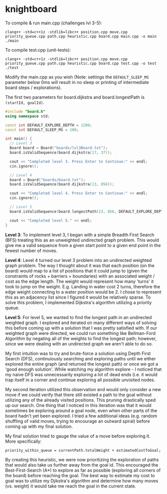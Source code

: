 # knightboard
To compile & run main.cpp (challenges lvl 3-5):
```
clang++ -std=c++1z -stdlib=libc++ position.cpp move.cpp priority_queue.cpp path.cpp heuristic.cpp board.cpp main.cpp -o main
./main
```

To compile test.cpp (unit-tests):
```
clang++ -std=c++1z -stdlib=libc++ position.cpp move.cpp priority_queue.cpp path.cpp heuristic.cpp board.cpp test.cpp -o test
./test
```

Modify the main.cpp as you wish (Note: settings the `DEFAULT_SLEEP_MS` parameter below 0ms will result in no sleep or printing of intermediate board steps / explorations).

The first two parameters for board.dijkstra and board.longestPath is `(startId, goalId)`.
```c++
#include "board.h"
using namespace std;

const int DEFAULT_EXPLORE_DEPTH = 1200;
const int DEFAULT_SLEEP_MS = 100;

int main() {
  // Level 3
  Board board = Board("boards/lvl3Board.txt");
  board.isValidSequence(board.dijkstra(17, 37));

  cout << "Completed level 3. Press Enter to Continue:" << endl;
  cin.ignore();

  // Level 4
  board = Board("boards/board.txt");
  board.isValidSequence(board.dijkstra(13, 856));

  cout << "Completed level 4. Press Enter to Continue:" << endl;
  cin.ignore();

  // Level 5
  board.isValidSequence(board.longestPath(13, 856, DEFAULT_EXPLORE_DEPTH, DEFAULT_SLEEP_MS));

  cout << "Completed level 5." << endl;
}
```

**Level 3**:
To implement level 3, I began with a simple Breadth First Search (BFS) treating this as an unweighted undirected graph problem. This would give me a valid sequence from a given start point to a given end point in the fewest number of moves.

**Level 4**:
Level 4 turned our level 3 problem into an undirected weighted graph problem. The way I thought about it was that each position (on the board) would map to a list of positions that it could jump to (given the constraints of rocks + barriers + boundaries) with an associated weight / cost as the edge length. The weight would represent how many 'turns' it took to jump on the weight. E.g. Landing in water cost 2 turns, therefore the edge weight connecting to a water position would be 2. I chose to represent this as an adjacency list since I figured it would be relatively sparse. To solve this problem, I implemented Dijkstra's algorithm utilizing a priority queue.

**Level 5**:
For level 5, we wanted to find the longest path in an undirected weighted graph. I explored and iterated on many different ways of solving this before coming up with a solution that I was pretty satisfied with. If our weighted graph were directed, we could run something like Bellman-Ford Algorithm by negating all of the weights to find the longest path; however, since we were dealing with an undirected graph we aren't able to do so. 

My first intuition was to try and brute-force a solution using Depth First Search (DFS), continuiously searching and exploring paths until we either explored the entire graph (and returned the longest path) or once we got a 'good enough solution'. While watching my algorithm explore - I noticed that my naive DFS was unnecessarily exploring a lot of dead ends (i.e. it would trap itself in a corner and continue exploring all possible unvisited nodes. 

My second iteration utilized this observation and would only consider a new move if we could verify that there still existed a path to the goal without utilizing any of the already visited positions. This pruning drastically sped up our search. One thing that I noticed in this iteration was that it would sometimes be exploring around a goal node, even when other parts of the board hadn't yet been explored. I tried a few additional ideas (e.g. random shuffling of valid moves, trying to encourage an outward spiral) before coming up with my final solution.

My final solution tried to gauge the value of a move before exploring it. More specifically:
```
priority_within_queue = currentPath.totalWeight + estimatedCostToGoal;
```

By creating this heuristic, we were now prioritizing the exploration of paths that would also take us further away from the goal id. This encouraged the Best-First-Search (A\*) to explore as far as possible (exploring all corners of the board) before reaching the goal. The best way to estimate my cost to goal was to utilize my Djikstra's algorithm and determine how many moves (vs. weight) it would take me reach the goal in the current state. 
